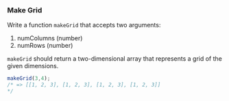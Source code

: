 ### Make Grid

Write a function `makeGrid` that accepts two arguments:
1. numColumns (number)
2. numRows (number)

`makeGrid` should return a two-dimensional array that represents a grid of the
given dimensions.

```javascript
makeGrid(3,4);
/* => [[1, 2, 3], [1, 2, 3], [1, 2, 3], [1, 2, 3]]
*/
```
